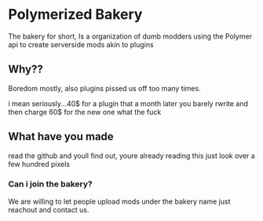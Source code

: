 # Polymerized Bakery 
The bakery for short, Is a organization of dumb modders using the Polymer api to create serverside mods akin to plugins

## Why??
Boredom mostly, also plugins pissed us off too many times.

i mean seriously...40$ for a plugin that a month later you barely rwrite and then charge 60$ for the new one what the fuck

## What have you made
read the github and youll find out, youre already reading this just look over a few hundred pixels


### Can i join the bakery?
We are willing to let people upload mods under the bakery name just reachout and contact us.
